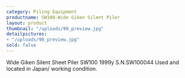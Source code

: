 ```yaml
---
category: Piling Equipment
productname: SW100-Wide Giken Silent Piler
layout: product
thumbnail: "/uploads/98_preview.jpg"
detailpictures:
- "/uploads/98_preview.jpg"
sold: false
---
```


Wide Giken Silent Sheet Piler
SW100
1999y
S.N.SW100044
Used and located in Japan/ working condition.


